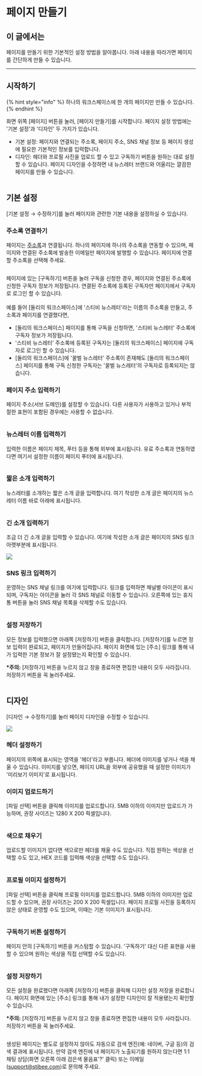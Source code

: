 # 페이지 만들기

## 이 글에서는 <a href="#h_01hdk2svk832v1btbya3yy90z1" id="h_01hdk2svk832v1btbya3yy90z1"></a>

페이지를 만들기 위한 기본적인 설정 방법을 알아봅니다. 아래 내용을 따라가면 페이지를 간단하게 만들 수 있습니다.

***

## 시작하기 <a href="#h_488879b604" id="h_488879b604"></a>

{% hint style="info" %}
하나의 워크스페이스에 한 개의 페이지만 만들 수 있습니다.&#x20;
{% endhint %}

화면 위쪽 \[페이지] 버튼을 눌러, \[페이지 만들기]를 시작합니다. 페이지 설정 방법에는 '기본 설정'과 '디자인' 두 가지가 있습니다.

* 기본 설정: 페이지와 연결되는 주소록, 페이지 주소, SNS 채널 정보 등 페이지 생성에 필요한 기본적인 정보를 입력합니다.
* 디자인: 헤더와 프로필 사진을 업로드 할 수 있고 구독하기 버튼을 원하는 대로 설정할 수 있습니다. 페이지 디자인을 수정하면 내 뉴스레터 브랜드와 어울리는 깔끔한 페이지를 만들 수 있습니다.

<figure><img src="../../.gitbook/assets/1 (12).png" alt=""><figcaption></figcaption></figure>



## 기본 설정 <a href="#h_6f51dcaf20" id="h_6f51dcaf20"></a>

\[기본 설정 → 수정하기]를 눌러 페이지와 관련한 기본 내용을 설정하실 수 있습니다.

### 주소록 연결하기 <a href="#h_75b8dc5d2c" id="h_75b8dc5d2c"></a>

페이지는 [주소록](broken-reference)과 연결됩니다. 하나의 페이지에 하나의 주소록을 연동할 수 있으며, 페이지와 연결된 주소록에 발송한 이메일만 페이지에 발행할 수 있습니다. 페이지에 연결할 주소록을 선택해 주세요.&#x20;

<figure><img src="../../.gitbook/assets/2 (12).png" alt=""><figcaption></figcaption></figure>

페이지에 있는 \[구독하기] 버튼을 눌러 구독을 신청한 경우, 페이지와 연결된 주소록에 신청한 구독자 정보가 저장됩니다. 연결된 주소록에 등록된 구독자만 페이지에서 구독자로 로그인 할 수 있습니다.\
\
예를 들어 \[둘리의 워크스페이스]에 '스티비 뉴스레터'라는 이름의 주소록을 만들고, 주소록과 페이지를 연결했다면,

* \[둘리의 워크스페이스] 페이지를 통해 구독을 신청하면, '스티비 뉴스레터' 주소록에 구독자 정보가 저장됩니다.
* '스티비 뉴스레터' 주소록에 등록된 구독자는 \[둘리의 워크스페이스] 페이지에 구독자로 로그인 할 수 있습니다.
* \[둘리의 워크스페이스]에 '꿀벌 뉴스레터' 주소록이 존재해도 \[둘리의 워크스페이스] 페이지를 통해 구독 신청한 구독자는 '꿀벌 뉴스레터'의 구독자로 등록되지는 않습니다.

### 페이지 주소 입력하기 <a href="#h_f9fea2e747" id="h_f9fea2e747"></a>

페이지 주소(서브 도메인)를 설정할 수 있습니다. 다른 사용자가 사용하고 있거나 부적절한 표현이 포함된 경우에는 사용할 수 없습니다.

<figure><img src="../../.gitbook/assets/3 (13).png" alt=""><figcaption></figcaption></figure>

### 뉴스레터 이름 입력하기 <a href="#h_1d270413af" id="h_1d270413af"></a>

입력한 이름은 페이지 제목, 푸터 등을 통해 외부에 표시됩니다. 유료 주소록과 연동하였다면 여기서 설정한 이름이 페이지 푸터에 표시됩니다.

<figure><img src="../../.gitbook/assets/4 (13).png" alt=""><figcaption></figcaption></figure>

### 짧은 소개 입력하기 <a href="#h_5e056c9b93" id="h_5e056c9b93"></a>

뉴스레터를 소개하는 짧은 소개 글을 입력합니다. 여기 작성한 소개 글은 페이지의 뉴스레터 이름 바로 아래에 표시됩니다.&#x20;

<figure><img src="../../.gitbook/assets/5 (11).png" alt=""><figcaption></figcaption></figure>

### 긴 소개 입력하기 <a href="#h_72a73d4e98" id="h_72a73d4e98"></a>

조금 더 긴 소개 글을 입력할 수 있습니다. 여기에 작성한 소개 글은 페이지의 SNS 링크 아랫부분에 표시됩니다.

![](<../../.gitbook/assets/6 (9).png>)

### SNS 링크 입력하기 <a href="#h_03b825c3e3" id="h_03b825c3e3"></a>

운영하는 SNS 채널 링크를 여기에 입력합니다. 링크를 입력하면 채널별 아이콘이 표시되며, 구독자는 아이콘을 눌러 각 SNS 채널로 이동할 수 있습니다. 오른쪽에 있는 휴지통 버튼을 눌러 SNS 채널 목록을 삭제할 수도 있습니다.

<figure><img src="../../.gitbook/assets/7 (7).png" alt=""><figcaption></figcaption></figure>

### 설정 저장하기 <a href="#h_6b22410819" id="h_6b22410819"></a>

모든 정보를 입력했으면 아래쪽 \[저장하기] 버튼을 클릭합니다. \[저장하기]를 누르면 정보 입력이 완료되고, 페이지가 만들어집니다. 페이지 화면에 있는 \[주소] 링크를 통해 내가 입력한 기본 정보가 잘 설정됐는지 확인할 수 있습니다.

**\*주의:** \[저장하기] 버튼을 누르지 않고 창을 종료하면 편집한 내용이 모두 사라집니다. 저장하기 버튼을 꼭 눌러주세요.&#x20;

<figure><img src="../../.gitbook/assets/8 (10).png" alt=""><figcaption></figcaption></figure>

## 디자인 <a href="#h_01hprcj7st5p3fyjzd8snh7bc5" id="h_01hprcj7st5p3fyjzd8snh7bc5"></a>

\[디자인 → 수정하기]를 눌러 페이지 디자인을 수정할 수 있습니다.

![](<../../.gitbook/assets/9 (10).png>)

### 헤더 설정하기 <a href="#h_07190aee7c" id="h_07190aee7c"></a>

페이지의 위쪽에 표시되는 영역을 '헤더'라고 부릅니다. 헤더에 이미지를 넣거나 색을 채울 수 있습니다. 이미지를 넣으면, 페이지 URL을 외부에 공유했을 때 설정한 이미지가 '미리보기 이미지'로 표시됩니다.

### 이미지 업로드하기 <a href="#h_01hpre41n7yetm0qq2f98ypsay" id="h_01hpre41n7yetm0qq2f98ypsay"></a>

\[파일 선택] 버튼을 클릭해 이미지를 업로드합니다. 5MB 이하의 이미지만 업로드가 가능하며, 권장 사이즈는 1280 X 200 픽셀입니다.&#x20;

<figure><img src="../../.gitbook/assets/10 (6).png" alt=""><figcaption></figcaption></figure>

### 색으로 채우기

업로드할 이미지가 없다면 색으로만 헤더를 채울 수도 있습니다. 직접 원하는 색상을 선택할 수도 있고, HEX 코드를 입력해 색상을 선택할 수도 있습니다.

<figure><img src="../../.gitbook/assets/11 (1).gif" alt=""><figcaption></figcaption></figure>

### 프로필 이미지 설정하기 <a href="#h_97ea7a9040" id="h_97ea7a9040"></a>

\[파일 선택] 버튼을 클릭해 프로필 이미지를 업로드합니다. 5MB 이하의 이미지만 업로드할 수 있으며, 권장 사이즈는 200 X 200 픽셀입니다. 페이지 프로필 사진을 등록하지 않은 상태로 운영할 수도 있으며, 이때는 기본 이미지가 표시됩니다.&#x20;

<figure><img src="../../.gitbook/assets/12 (3).png" alt=""><figcaption></figcaption></figure>

### 구독하기 버튼 설정하기 <a href="#h_7c55a19a93" id="h_7c55a19a93"></a>

페이지 안의 \[구독하기] 버튼을 커스텀할 수 있습니다. '구독하기' 대신 다른 표현을 사용할 수 있으며 원하는 색상을 직접 선택할 수도 있습니다. &#x20;

<figure><img src="../../.gitbook/assets/13 (2).png" alt=""><figcaption></figcaption></figure>

### 설정 저장하기 <a href="#h_b6e31280fd" id="h_b6e31280fd"></a>

모든 설정을 완료했다면 아래쪽 \[저장하기] 버튼을 클릭해 디자인 설정 저장을 완료합니다. 페이지 화면에 있는 \[주소] 링크를 통해 내가 설정한 디자인이 잘 적용됐는지 확인할 수 있습니다.

**\*주의:** \[저장하기] 버튼을 누르지 않고 창을 종료하면 편집한 내용이 모두 사라집니다. 저장하기 버튼을 꼭 눌러주세요. &#x20;

<figure><img src="../../.gitbook/assets/14 (3).png" alt=""><figcaption></figcaption></figure>

생성된 페이지는 별도로 설정하지 않아도 자동으로 검색 엔진(예: 네이버, 구글 등)의 검색 결과에 표시됩니다. 만약 검색 엔진에 내 페이지가 노출되기를 원하지 않는다면 1:1 채팅 상담(화면 오른쪽 아래 검은색 물음표'?' 클릭) 또는 이메일(support@stibee.com)로 문의해 주세요.
